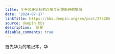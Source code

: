 ```yaml
---
title: 关于蓝牙鼠标的连接与闲置断开的提醒
date: '2024-07-17'
linkTitle: https://bbs.deepin.org/en/post/275205
source: deepin_bbs
description:  暗星 
disable_comments: true
---
```

首先华为的笔记本，华
